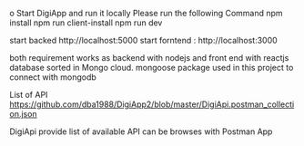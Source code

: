 o Start DigiApp and run it locally  Please run the following Command
npm install
npm run client-install
npm run dev

start backed http://localhost:5000
start forntend : http://localhost:3000

both requirement works as backend with nodejs and front end with reactjs
database sorted in Mongo cloud.
mongoose package used in this project to connect with mongodb


List of API
https://github.com/dba1988/DigiApp2/blob/master/DigiApi.postman_collection.json   


DigiApi provide list of available API can be browses with Postman App 
